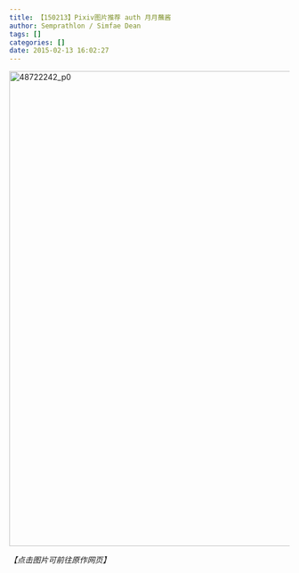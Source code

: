 ```yaml
---
title: 【150213】Pixiv图片推荐 auth 月月蘸酱
author: Semprathlon / Simfae Dean
tags: []
categories: []
date: 2015-02-13 16:02:27
---
```

<a href="http://www.pixiv.net/member_illust.php?mode=medium&amp;illust_id=48722242"><img class="alignnone size-full wp-image-79" src="http://semprathlon.net/blog/blog/uploads/2015/02/48722242_p0.jpg" alt="48722242_p0" width="640" height="853" /></a>
<div class="entry-content">

<em>【点击图片可前往原作网页】</em>

</div>
<footer class="entry-meta"></footer>